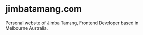 # jimbatamang.com

Personal website of Jimba Tamang, Frontend Developer based in Melbourne Australia.
